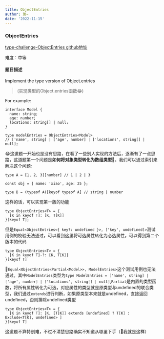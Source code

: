 ```yaml
---
title: ObjectEntries
author: 萧~
date: '2022-11-15'
---
```


### ObjectEntries

[type-challenge-ObjectEntries github地址](https://github.com/type-challenges/type-challenges/blob/main/questions/02946-medium-objectentries/README.md)

难度：中等

#### 题目描述

Implement the type version of Object.entries

>(实现类型的Object.entries函数😂)

For example:

```
interface Model {
  name: string;
  age: number;
  locations: string[] | null;
}

type modelEntries = ObjectEntries<Model>
// ['name', string] | ['age', number] | ['locations', string[] | null];
```

😂这道题一开始也是没有思路，在看了一些别人实现的方法后，逐渐有了一点思路，这道题第一个问题是**如何将对象类型转化为数组类型**🤔。我们可以通过索引来解决这个问题:
```
type A = [1, 2, 3][number] // 1 | 2 | 3

const obj = { name: 'xiao', age: 25 };

type B = (typeof A)[keyof typeof A] // string | number
```
这样的话，可以实现第一版的功能
```
type ObjectEntries<T> = {
  [K in keyof T]: [K, T[K]]
}[keyof T];
```
但是```Equal<ObjectEntries<{ key?: undefined }>, ['key', undefined]>```测试用例的校验无法通过，可以看到这里将可选属性转化为必选属性，可以得到第二个版本的代码
```
type ObjectEntries<T> = {
  [K in keyof T]-?: [K, T[K]]
}[keyof T]
```
🤣```Equal<ObjectEntries<Partial<Model>>, ModelEntries>```这个测试用例也无法通过，其中```ModelEntries```类型为```type ModelEntries = ['name', string] | ['age', number] | ['locations', string[] | null]```,```Partial```是内置的类型函数，将所有属性转化为可选，对应属性的类型就是原类型与undefined的联合类型，我们通过```extends```进行判断，如果原类型本来就是undefined，直接返回undefined，否则排除undefined类型
```
type ObjectEntries<T> = {
  [K in keyof T]: [K, [T[K]] extends [undefined] ? T[K] : Exclude<T[K], undefined> ]
}[keyof T]
```
这道题不算特别难，不过不清楚思路确实不知道从哪里下手（🤣我就是这样）
